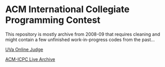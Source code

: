 # ACM International Collegiate Programming Contest

This repository is mostly archive from 2008-09 that requires cleaning and might contain a few unfinished work-in-progress codes from the past...

[UVa Online Judge](https://uva.onlinejudge.org/)

[ACM-ICPC Live Archive](https://icpcarchive.ecs.baylor.edu/)
